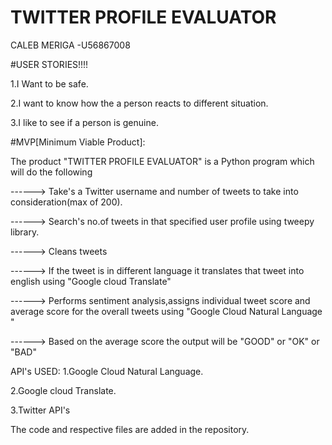 # TWITTER PROFILE EVALUATOR
CALEB MERIGA
-U56867008

#USER STORIES!!!!

1.I Want to be safe.

2.I want to know how the a person  reacts to different situation.

3.I like to see if a person is genuine. 

#MVP[Minimum Viable Product]:

The product "TWITTER PROFILE EVALUATOR" is a Python program which will do the following

------> Take's a Twitter username and number of tweets to take into consideration(max of 200).

------> Search's no.of tweets in that specified user profile using tweepy library.

------> Cleans tweets 

------> If the tweet is in different language it translates that tweet into english using "Google cloud Translate"

------> Performs sentiment analysis,assigns individual tweet score and average score for the overall tweets using "Google Cloud Natural Language "

------> Based on the average score the output will be "GOOD" or "OK" or "BAD"

API's USED:
1.Google Cloud Natural Language.

2.Google cloud Translate.

3.Twitter API's

The code and respective files are added in the repository.
